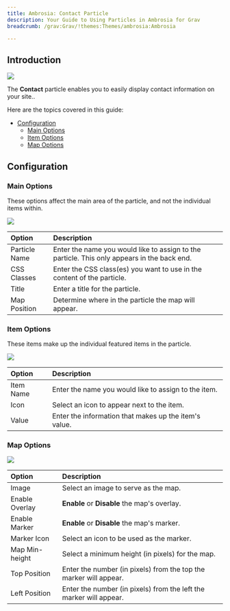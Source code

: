 ```yaml
---
title: Ambrosia: Contact Particle
description: Your Guide to Using Particles in Ambrosia for Grav
breadcrumb: /grav:Grav/!themes:Themes/ambrosia:Ambrosia

---
```


## Introduction

![](assets/particle_contact1.png)

The **Contact** particle enables you to easily display contact information on your site..

Here are the topics covered in this guide:

* [Configuration](#configuration)
    - [Main Options](#main-options)
    - [Item Options](#item-options)
    - [Map Options](#map-options)

## Configuration

### Main Options 

These options affect the main area of the particle, and not the individual items within.

![](assets/particle_contact2.png)

| Option        | Description                                                                                 |
| :-----        | :-----                                                                                      |
| Particle Name | Enter the name you would like to assign to the particle. This only appears in the back end. |
| CSS Classes   | Enter the CSS class(es) you want to use in the content of the particle.                     |
| Title         | Enter a title for the particle.                                                             |
| Map Position  | Determine where in the particle the map will appear.                                        |

### Item Options

These items make up the individual featured items in the particle.

![](assets/particle_contact3.png)

| Option            | Description                                                                           |
| :-----            | :-----                                                                                |
| Item Name         | Enter the name you would like to assign to the item.                                  |
| Icon              | Select an icon to appear next to the item.                                            |
| Value             | Enter the information that makes up the item's value.                                 |

### Map Options

![](assets/particle_contact4.png)

| Option         | Description                                                        |
| :-----         | :-----                                                             |
| Image          | Select an image to serve as the map.                               |
| Enable Overlay | **Enable** or **Disable** the map's overlay.                       |
| Enable Marker  | **Enable** or **Disable** the map's marker.                        |
| Marker Icon    | Select an icon to be used as the marker.                           |
| Map Min-height | Select a minimum height (in pixels) for the map.                   |
| Top Position   | Enter the number (in pixels) from the top the marker will appear.  |
| Left Position  | Enter the number (in pixels) from the left the marker will appear. |
